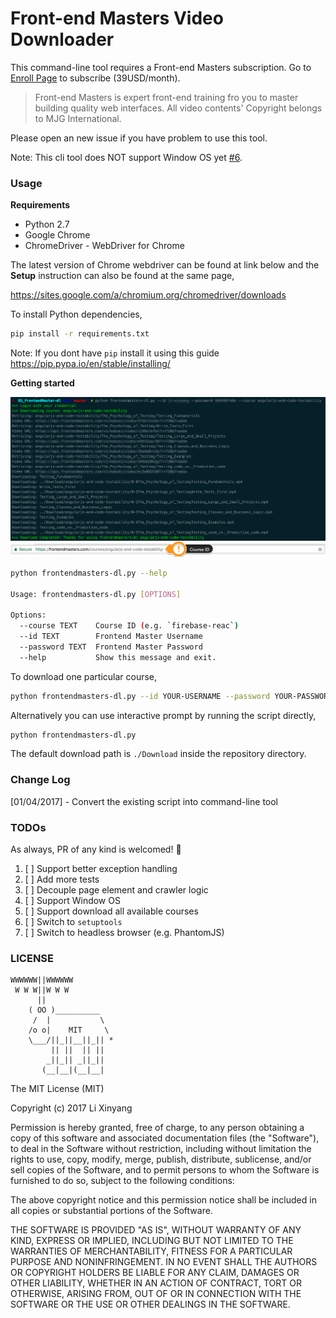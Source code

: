 # Front-end Masters Video Downloader

This command-line tool requires a Front-end Masters subscription. Go to [Enroll Page](https://frontendmasters.com/enroll/) to subscribe (39USD/month).

> Front-end Masters is expert front-end training fro you to master building quality web interfaces.
> All video contents' Copyright belongs to MJG International.

Please open an new issue if you have problem to use this tool.

Note: This cli tool does NOT support Window OS yet [#6](https://github.com/li-xinyang/OS_FrontendMaster-dl/issues/6).

### Usage

**Requirements**

- Python 2.7
- Google Chrome
- ChromeDriver - WebDriver for Chrome

The latest version of Chrome webdriver can be found at link below and the **Setup** instruction can also be found at the same page,

https://sites.google.com/a/chromium.org/chromedriver/downloads

To install Python dependencies,


```bash
pip install -r requirements.txt
```

Note: If you dont have `pip` install it using this guide https://pip.pypa.io/en/stable/installing/

**Getting started**

<img src="./img/screenshot.png" align="center">

<img src="./img/course_id.png" align="cetner">

```bash
python frontendmasters-dl.py --help

Usage: frontendmasters-dl.py [OPTIONS]

Options:
  --course TEXT    Course ID (e.g. `firebase-reac`)
  --id TEXT        Frontend Master Username
  --password TEXT  Frontend Master Password
  --help           Show this message and exit.
```

To download one particular course,

```bash
python frontendmasters-dl.py --id YOUR-USERNAME --password YOUR-PASSWORD --course COURSE-ID
```

Alternatively you can use interactive prompt by running the script directly,

```bash
python frontendmasters-dl.py
```

The default download path is `./Download` inside the repository directory.

### Change Log

[01/04/2017] - Convert the existing script into command-line tool

### TODOs

As always, PR of any kind is welcomed! :rocket:

1. [ ] Support better exception handling 
1. [ ] Add more tests
1. [ ] Decouple page element and crawler logic
1. [ ] Support Window OS
1. [ ] Support download all available courses
1. [ ] Switch to `setuptools`
1. [ ] Switch to headless browser (e.g. PhantomJS)

### LICENSE

```
WWWWWW||WWWWWW
 W W W||W W W
      ||
    ( OO )__________
     /  |           \
    /o o|    MIT     \
    \___/||_||__||_|| *
         || ||  || ||
        _||_|| _||_||
       (__|__|(__|__|
```

The MIT License (MIT)

Copyright (c) 2017 Li Xinyang

Permission is hereby granted, free of charge, to any person obtaining a copy
of this software and associated documentation files (the "Software"), to deal
in the Software without restriction, including without limitation the rights
to use, copy, modify, merge, publish, distribute, sublicense, and/or sell
copies of the Software, and to permit persons to whom the Software is
furnished to do so, subject to the following conditions:

The above copyright notice and this permission notice shall be included in all
copies or substantial portions of the Software.

THE SOFTWARE IS PROVIDED "AS IS", WITHOUT WARRANTY OF ANY KIND, EXPRESS OR
IMPLIED, INCLUDING BUT NOT LIMITED TO THE WARRANTIES OF MERCHANTABILITY,
FITNESS FOR A PARTICULAR PURPOSE AND NONINFRINGEMENT. IN NO EVENT SHALL THE
AUTHORS OR COPYRIGHT HOLDERS BE LIABLE FOR ANY CLAIM, DAMAGES OR OTHER
LIABILITY, WHETHER IN AN ACTION OF CONTRACT, TORT OR OTHERWISE, ARISING FROM,
OUT OF OR IN CONNECTION WITH THE SOFTWARE OR THE USE OR OTHER DEALINGS IN THE
SOFTWARE.
